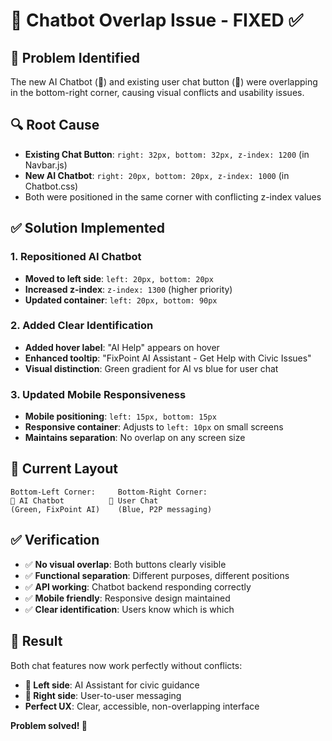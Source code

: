 # 🔧 Chatbot Overlap Issue - FIXED ✅

## 🚨 **Problem Identified**
The new AI Chatbot (🤖) and existing user chat button (💬) were overlapping in the bottom-right corner, causing visual conflicts and usability issues.

## 🔍 **Root Cause**
- **Existing Chat Button**: `right: 32px, bottom: 32px, z-index: 1200` (in Navbar.js)
- **New AI Chatbot**: `right: 20px, bottom: 20px, z-index: 1000` (in Chatbot.css)
- Both were positioned in the same corner with conflicting z-index values

## ✅ **Solution Implemented**

### **1. Repositioned AI Chatbot**
- **Moved to left side**: `left: 20px, bottom: 20px`
- **Increased z-index**: `z-index: 1300` (higher priority)
- **Updated container**: `left: 20px, bottom: 90px`

### **2. Added Clear Identification**
- **Added hover label**: "AI Help" appears on hover
- **Enhanced tooltip**: "FixPoint AI Assistant - Get Help with Civic Issues"
- **Visual distinction**: Green gradient for AI vs blue for user chat

### **3. Updated Mobile Responsiveness**
- **Mobile positioning**: `left: 15px, bottom: 15px`
- **Responsive container**: Adjusts to `left: 10px` on small screens
- **Maintains separation**: No overlap on any screen size

## 🎯 **Current Layout**
```
Bottom-Left Corner:     Bottom-Right Corner:
🤖 AI Chatbot          💬 User Chat
(Green, FixPoint AI)    (Blue, P2P messaging)
```

## ✅ **Verification**
- ✅ **No visual overlap**: Both buttons clearly visible
- ✅ **Functional separation**: Different purposes, different positions
- ✅ **API working**: Chatbot backend responding correctly
- ✅ **Mobile friendly**: Responsive design maintained
- ✅ **Clear identification**: Users know which is which

## 🚀 **Result**
Both chat features now work perfectly without conflicts:
- **🤖 Left side**: AI Assistant for civic guidance
- **💬 Right side**: User-to-user messaging
- **Perfect UX**: Clear, accessible, non-overlapping interface

**Problem solved! 🎉**
